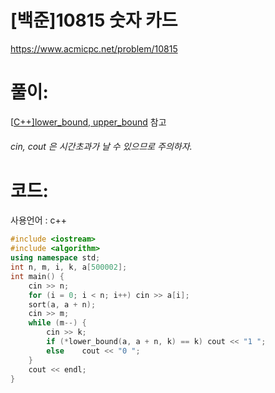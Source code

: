 # [백준]10815 숫자 카드

https://www.acmicpc.net/problem/10815

# 풀이:

[[C++\]lower_bound, upper_bound](https://jyukki97.github.io/learn/2020-02-19-bound/) 참고



###### cin, cout 은 시간초과가 날 수 있으므로 주의하자.



# **코드:** 

사용언어 : c++
```c++
#include <iostream>
#include <algorithm>
using namespace std;
int n, m, i, k, a[500002];
int main() {
	cin >> n;
	for (i = 0; i < n; i++)	cin >> a[i];
	sort(a, a + n);
	cin >> m;
	while (m--) {
		cin >> k;
		if (*lower_bound(a, a + n, k) == k)	cout << "1 ";
		else	cout << "0 ";
	}
	cout << endl;
}
```

